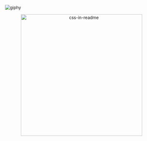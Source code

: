![giphy](https://user-images.githubusercontent.com/93485271/155959085-f5e22d4e-8616-4bf4-a55a-130296a04d12.gif)


<div align="center">
    <img src="https://user-images.githubusercontent.com/93485271/155959085-f5e22d4e-8616-4bf4-a55a-130296a04d12.gif" width="400" height="400" alt="css-in-readme">
</div>

